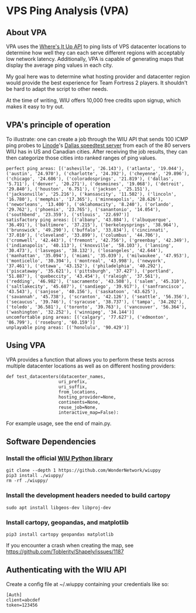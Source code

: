 # VPS Ping Analysis (VPA)

## About VPA

VPA uses the [Where's It Up API](https://wheresitup.com/) to ping lists of VPS datacenter locations to determine how well they can each serve different regions with acceptably low network latency. Additionally, VPA is capable of generating maps that display the average ping values in each city.

My goal here was to determine what hosting provider and datacenter region would provide the best experience for Team Fortress 2 players. It shouldn't be hard to adapt the script to other needs.

At the time of writing, WIU offers 10,000 free credits upon signup, which makes it easy to try out.

## VPA's principle of operation

To illustrate: one can create a job through the WIU API that sends 100 ICMP ping probes to [Linode](https://www.linode.com/)'s [Dallas speedtest server](http://speedtest.dallas.linode.com) from each of the 80 servers WIU has in US and Canadian cities. After receiving the job results, they can then categorize those cities into ranked ranges of ping values.

```
perfect ping areas: [('asheville', '26.143'), ('atlanta', '19.044'), ('austin', '24.970'), ('charlotte', '24.392'), ('cheyenne', '29.896'), ('chicago', '24.686'), ('coloradosprings', '21.819'), ('dallas', '5.711'), ('denver', '20.271'), ('desmoines', '19.068'), ('detroit', '29.840'), ('houston', '6.751'), ('jackson', '25.151'), ('jacksonville', '25.216'), ('kansascity', '11.502'), ('lincoln', '16.780'), ('memphis', '17.365'), ('minneapolis', '28.626'), ('neworleans', '13.400'), ('oklahomacity', '8.240'), ('orlando', '29.762'), ('phoenix', '23.765'), ('sanantonio', '14.054'), ('southbend', '23.359'), ('stlouis', '22.697')]
satisfactory ping areas: [('albany', '43.884'), ('albuquerque', '36.491'), ('baltimore', '37.215'), ('berkeleysprings', '38.964'), ('brunswick', '49.290'), ('buffalo', '33.834'), ('cincinnati', '37.010'), ('cleveland', '33.899'), ('columbus', '44.706'), ('cromwell', '42.443'), ('fremont', '42.756'), ('greenbay', '42.349'), ('indianapolis', '40.113'), ('knoxville', '58.103'), ('lansing', '30.473'), ('lasvegas', '38.132'), ('losangeles', '42.644'), ('manhattan', '35.094'), ('miami', '35.039'), ('milwaukee', '47.953'), ('monticello', '30.394'), ('montreal', '43.998'), ('newyork', '37.461'), ('ottawa', '43.152'), ('philadelphia', '40.292'), ('piscataway', '35.621'), ('pittsburgh', '37.427'), ('portland', '51.887'), ('quebeccity', '43.454'), ('raleigh', '37.561'), ('redding', '46.982'), ('sacramento', '43.508'), ('salem', '45.310'), ('saltlakecity', '45.687'), ('sandiego', '39.917'), ('sanfrancisco', '43.543'), ('sanjose', '40.156'), ('saskatoon', '43.625'), ('savannah', '45.738'), ('scranton', '42.126'), ('seattle', '56.356'), ('secaucus', '39.746'), ('syracuse', '38.737'), ('tampa', '34.202'), ('toledo', '36.581'), ('toronto', '39.763'), ('vancouver', '56.364'), ('washington', '32.252'), ('winnipeg', '34.144')]
uncomfortable ping areas: [('calgary', '77.627'), ('edmonton', '86.799'), ('roseburg', '60.159')]
unplayable ping areas: [('honolulu', '90.429')]
```

## Using VPA

VPA provides a function that allows you to perform these tests across multiple datacenter locations as well as on different hosting providers:

```
def test_datacenters(datacenter_names,
                    uri_prefix,
                    uri_suffix,
                    from_locations,
                    hosting_provider=None,
                    continents=None,
                    reuse_job=None,
                    interactive_map=False):
```

For example usage, see the end of main.py.

## Software Dependencies

### Install the official [WIU Python library](https://wheresitup.com/docs/#clients-and-examples)
```
git clone --depth 1 https://github.com/WonderNetwork/wiuppy
pip3 install ./wiuppy/
rm -rf ./wiuppy/
```

### Install the development headers needed to build cartopy
`sudo apt install libgeos-dev libproj-dev`

### Install cartopy, geopandas, and matplotlib

`pip3 install cartopy geopandas matplotlib`

If you encounter a crash when creating the map, see https://github.com/Toblerity/Shapely/issues/1187

## Authenticating with the WIU API

Create a config file at ~/.wiuppy containing your credentials like so:
```
[Auth]
client=abcdef
token=123456
```
